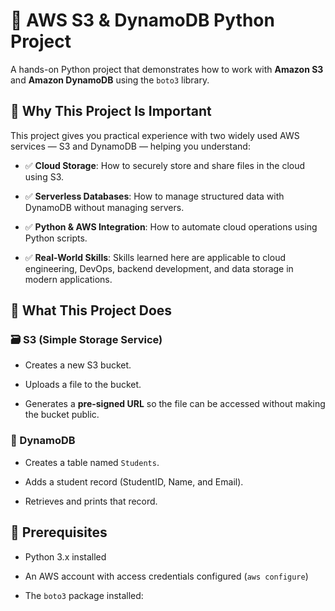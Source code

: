 # 🧠 AWS S3 & DynamoDB Python Project

A hands-on Python project that demonstrates how to work with **Amazon S3** and **Amazon DynamoDB** using the `boto3` library.

## 🔎 Why This Project Is Important

This project gives you practical experience with two widely used AWS services — S3 and DynamoDB — helping you understand:

- ✅ **Cloud Storage**: How to securely store and share files in the cloud using S3.

- ✅ **Serverless Databases**: How to manage structured data with DynamoDB without managing servers.

- ✅ **Python & AWS Integration**: How to automate cloud operations using Python scripts.

- ✅ **Real-World Skills**: Skills learned here are applicable to cloud engineering, DevOps, backend development, and data storage in modern applications.

## 🚀 What This Project Does

### 🗃 S3 (Simple Storage Service)

- Creates a new S3 bucket.

- Uploads a file to the bucket.

- Generates a **pre-signed URL** so the file can be accessed without making the bucket public.

### 📘 DynamoDB

- Creates a table named `Students`.

- Adds a student record (StudentID, Name, and Email).

- Retrieves and prints that record.

## 🧰 Prerequisites

- Python 3.x installed

- An AWS account with access credentials configured (`aws configure`)

- The `boto3` package installed:


